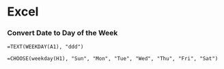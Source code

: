 # Excel

### Convert Date to Day of the Week 
```
=TEXT(WEEKDAY(A1), "ddd")

=CHOOSE(weekday(H1), "Sun", "Mon", "Tue", "Wed", "Thu", "Fri", "Sat")
```